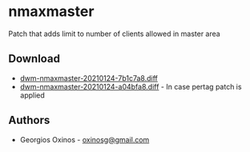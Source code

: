 nmaxmaster
==========

Patch that adds limit to number of clients allowed in master area

Download
--------
* [dwm-nmaxmaster-20210124-7b1c7a8.diff](dwm-nmaxmaster-20210124-7b1c7a8.diff)
* [dwm-nmaxmaster-20210124-a04bfa8.diff](dwm-nmaxmaster-20210124-a04bfa8.diff) - In case pertag patch is applied

Authors
-------
* Georgios Oxinos - <oxinosg@gmail.com>
